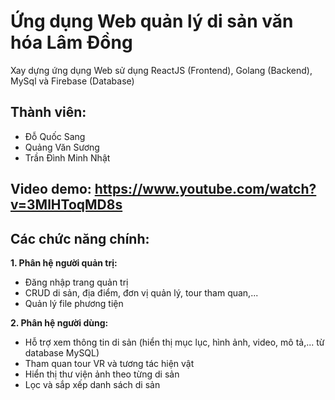 # Ứng dụng Web quản lý di sản văn hóa Lâm Đồng
Xay dựng ứng dụng Web sử dụng ReactJS (Frontend), Golang (Backend), MySql và Firebase (Database)

## Thành viên:

- Đỗ Quốc Sang
- Quảng Văn Sương
- Trần Đình Minh Nhật

## Video demo: https://www.youtube.com/watch?v=3MlHToqMD8s

## Các chức năng chính:

**1. Phân hệ người quản trị:**
- Đăng nhập trang quản trị
- CRUD di sản, địa điểm, đơn vị quản lý, tour tham quan,...
- Quản lý file phương tiện

**2. Phân hệ người dùng:**
- Hỗ trợ xem thông tin di sản (hiển thị mục lục, hình ảnh, video, mô tả,... từ database MySQL)
- Tham quan tour VR và tương tác hiện vật
- Hiển thị thư viện ảnh theo từng di sản
- Lọc và sắp xếp danh sách di sản
